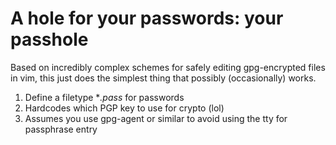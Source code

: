 # A hole for your passwords: your passhole

Based on incredibly complex schemes for safely editing gpg-encrypted files in
vim, this just does the simplest thing that possibly (occasionally) works.

1. Define a filetype **.pass* for passwords
2. Hardcodes which PGP key to use for crypto (lol)
3. Assumes you use gpg-agent or similar to avoid using the tty for passphrase
   entry
